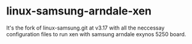 # linux-samsung-arndale-xen
It's the fork of linux-samsung.git at v3.17 with all the neccessay configuration files to run xen with samsung arndale exynos 5250 board.
